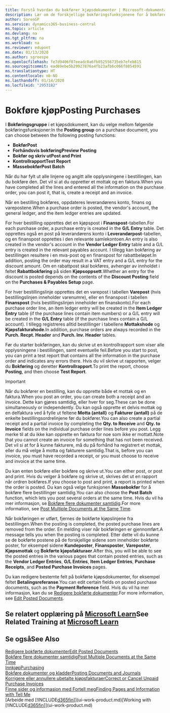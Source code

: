 ```yaml
---
title: Forstå hvordan du bokfører kjøpsdokumenter | Microsoft-dokumentasjon
description: Lær om de forskjellige bokføringsfunksjonene for å bokføre kjøpsdokumenter og hvordan du kan oppdatere bokførte dokumenter.
author: SorenGP
ms.service: dynamics365-business-central
ms.topic: article
ms.devlang: na
ms.tgt_pltfrm: na
ms.workload: na
ms.reviewer: edupont
ms.date: 01/13/2020
ms.author: sgroespe
ms.openlocfilehash: fe7d9406f07eeadc0a6fb052556735eb7efeb815
ms.sourcegitcommit: ead69ebe5b29927876a4fb23afb6c066f8854591
ms.translationtype: HT
ms.contentlocale: nb-NO
ms.lasthandoff: 01/14/2020
ms.locfileid: "2953182"
---
```

# <a name="posting-purchases"></a><span data-ttu-id="0fb62-103">Bokføre kjøp</span><span class="sxs-lookup"><span data-stu-id="0fb62-103">Posting Purchases</span></span>
<span data-ttu-id="0fb62-104">I **Bokføringsgruppe** i et kjøpsdokument, kan du velge mellom følgende bokføringsfunksjoner:</span><span class="sxs-lookup"><span data-stu-id="0fb62-104">In the **Posting group** on a purchase document, you can choose between the following posting functions:</span></span>

* <span data-ttu-id="0fb62-105">**Bokfør**</span><span class="sxs-lookup"><span data-stu-id="0fb62-105">**Post**</span></span>
* <span data-ttu-id="0fb62-106">**Forhåndsvis bokføring**</span><span class="sxs-lookup"><span data-stu-id="0fb62-106">**Preview Posting**</span></span>
* <span data-ttu-id="0fb62-107">**Bokfør og skriv ut**</span><span class="sxs-lookup"><span data-stu-id="0fb62-107">**Post and Print**</span></span>
* <span data-ttu-id="0fb62-108">**Kontrollrapport**</span><span class="sxs-lookup"><span data-stu-id="0fb62-108">**Test Report**</span></span>
* <span data-ttu-id="0fb62-109">**Massebokfør**</span><span class="sxs-lookup"><span data-stu-id="0fb62-109">**Post Batch**</span></span>

<span data-ttu-id="0fb62-110">Når du har fylt ut alle linjene og angitt alle opplysningene i bestillingen, kan du bokføre den. Det vil si at du oppretter et mottak og en faktura.</span><span class="sxs-lookup"><span data-stu-id="0fb62-110">When you have completed all the lines and entered all the information on the purchase order, you can post it, that is, create a receipt and an invoice.</span></span>

<span data-ttu-id="0fb62-111">Når en bestilling bokføres, oppdateres leverandørens konto, finans og varepostene.</span><span class="sxs-lookup"><span data-stu-id="0fb62-111">When a purchase order is posted, the vendor's account, the general ledger, and the item ledger entries are updated.</span></span>

<span data-ttu-id="0fb62-112">For hver bestilling opprettes det en kjøpspost i **Finanspost**-tabellen.</span><span class="sxs-lookup"><span data-stu-id="0fb62-112">For each purchase order, a purchase entry is created in the **G/L Entry** table.</span></span> <span data-ttu-id="0fb62-113">Det opprettes også en post på leverandørens konto i **Leverandørpost**-tabellen, og en finanspost opprettes i den relevante samlekontoen.</span><span class="sxs-lookup"><span data-stu-id="0fb62-113">An entry is also created in the vendor's account in the **Vendor Ledger Entry** table and a G/L entry is created in the relevant payables account.</span></span> <span data-ttu-id="0fb62-114">I tillegg kan bokføring av bestillingen resultere i en mva-post og en finanspost for rabattbeløpet.</span><span class="sxs-lookup"><span data-stu-id="0fb62-114">In addition, posting the order may result in a VAT entry and a G/L entry for the discount amount.</span></span> <span data-ttu-id="0fb62-115">Om en rabattpost skal bokføres, avhenger av innholdet i feltet  **Rabattbokføring** på siden **Kjøpsoppsett**.</span><span class="sxs-lookup"><span data-stu-id="0fb62-115">Whether an entry for the discount is posted depends on the contents of the **Discount Posting** field on the **Purchases & Payables Setup** page.</span></span>

<span data-ttu-id="0fb62-116">For hver bestillingslinje opprettes det en varepost i tabellen **Varepost** (hvis bestillingslinjen inneholder varenumre), eller en finanspost i tabellen **Finanspost** (hvis bestillingslinjen inneholder en finanskonto).</span><span class="sxs-lookup"><span data-stu-id="0fb62-116">For each purchase order line, an item ledger entry will be created in the **Item Ledger Entry** table (if the purchase lines contain item numbers) or a G/L entry will be created in the **G/L Entry** table (if the purchase lines contain a G/L account).</span></span> <span data-ttu-id="0fb62-117">I tillegg registreres alltid bestillinger i tabellene **Mottakshode** og **Kjøpsfakturahode**.</span><span class="sxs-lookup"><span data-stu-id="0fb62-117">In addition, purchase orders are always recorded in the **Purch. Recpt. Header** and **Purch. Inv. Header** tables.</span></span>

<span data-ttu-id="0fb62-118">Før du starter bokføringen, kan du skrive ut en kontrollrapport som viser alle opplysningene i bestillingen, samt eventuelle feil.</span><span class="sxs-lookup"><span data-stu-id="0fb62-118">Before you start to post, you can print a test report that contains all the information in the purchase order and indicates any errors there.</span></span> <span data-ttu-id="0fb62-119">Hvis du vil skrive ut rapporten, velger du **Bokføring** og deretter **Kontrollrapport**.</span><span class="sxs-lookup"><span data-stu-id="0fb62-119">To print the report, choose **Posting**, and then choose **Test Report**.</span></span>

> [!IMPORTANT]  
>   <span data-ttu-id="0fb62-120">Når du bokfører en bestilling, kan du opprette både et mottak og en faktura.</span><span class="sxs-lookup"><span data-stu-id="0fb62-120">When you post an order, you can create both a receipt and an invoice.</span></span> <span data-ttu-id="0fb62-121">Dette kan gjøres samtidig, eller hver for seg.</span><span class="sxs-lookup"><span data-stu-id="0fb62-121">These can be done simultaneously or independently.</span></span> <span data-ttu-id="0fb62-122">Du kan også opprette et delvis mottak og en delfaktura ved å fylle ut feltene **Motta (antall)** og **Fakturer (antall)** på de enkelte bestillingsordrelinjene før du bokfører.</span><span class="sxs-lookup"><span data-stu-id="0fb62-122">You can also create a partial receipt and a partial invoice by completing the **Qty. to Receive** and **Qty. to Invoice** fields on the individual purchase order lines before you post.</span></span> <span data-ttu-id="0fb62-123">Legg merke til at du ikke kan opprette en faktura for noe som ikke er mottatt.</span><span class="sxs-lookup"><span data-stu-id="0fb62-123">Note that you cannot create an invoice for something that has not been received.</span></span> <span data-ttu-id="0fb62-124">Det vil si at for å kunne fakturere, må du på forhånd ha registrert et mottak, eller du må velge å motta og fakturere samtidig.</span><span class="sxs-lookup"><span data-stu-id="0fb62-124">That is, before you can invoice, you must have recorded a receipt, or you must choose to receive and invoice at the same time.</span></span>

<span data-ttu-id="0fb62-125">Du kan enten bokføre eller bokføre og skrive ut.</span><span class="sxs-lookup"><span data-stu-id="0fb62-125">You can either post, or post and print.</span></span> <span data-ttu-id="0fb62-126">Hvis du velger å bokføre og skrive ut, skrives det ut en rapport når ordren bokføres.</span><span class="sxs-lookup"><span data-stu-id="0fb62-126">If you choose to post and print, a report is printed when the order is posted.</span></span> <span data-ttu-id="0fb62-127">Du kan også velge funksjonen **Massebokfør** for å bokføre flere bestillinger samtidig.</span><span class="sxs-lookup"><span data-stu-id="0fb62-127">You can also choose the **Post Batch** function, which lets you post several orders at the same time.</span></span> <span data-ttu-id="0fb62-128">Hvis du vil ha mer informasjon, se [Bokføre flere dokumenter samtidig](ui-batch-posting.md).</span><span class="sxs-lookup"><span data-stu-id="0fb62-128">For more information, see [Post Multiple Documents at the Same Time](ui-batch-posting.md).</span></span>

<span data-ttu-id="0fb62-129">Når bokføringen er utført, fjernes de bokførte kjøpslinjene fra bestillingen.</span><span class="sxs-lookup"><span data-stu-id="0fb62-129">When the posting is completed, the posted purchase lines are removed from the order.</span></span> <span data-ttu-id="0fb62-130">En melding viser når bokføringen er gjennomført.</span><span class="sxs-lookup"><span data-stu-id="0fb62-130">A message tells you when the posting is completed.</span></span> <span data-ttu-id="0fb62-131">Etter dette vil du kunne se de bokførte postene på de forskjellige sidene som inneholder bokførte poster, for eksempel sidene **Kundeposter**, **Finansposter**, **Vareposter**, **Kjøpsmottak** og **Bokførte kjøpsfakturaer**.</span><span class="sxs-lookup"><span data-stu-id="0fb62-131">After this, you will be able to see the posted entries in the various pages that contain posted entries, such as the **Vendor Ledger Entries**, **G/L Entries**, **Item Ledger Entries**, **Purchase Receipts**, and **Posted Purchase Invoices** pages.</span></span>

<span data-ttu-id="0fb62-132">Du kan redigere bestemte felt på bokførte kjøpsdokumenter, for eksempel feltet **Betalingsreferanse**.</span><span class="sxs-lookup"><span data-stu-id="0fb62-132">You can edit certain fields on posted purchase documents, such as the **Payment Reference** field.</span></span> <span data-ttu-id="0fb62-133">Hvis du vil ha mer informasjon, kan du se [Redigere bokførte dokumenter](across-edit-posted-document.md).</span><span class="sxs-lookup"><span data-stu-id="0fb62-133">For more information, see [Edit Posted Documents](across-edit-posted-document.md).</span></span>

## <a name="see-related-training-at-microsoft-learnlearnmodulesreceive-invoice-dynamics-d365-business-centralindex"></a><span data-ttu-id="0fb62-134">Se relatert opplæring på [Microsoft Learn](/learn/modules/receive-invoice-dynamics-d365-business-central/index)</span><span class="sxs-lookup"><span data-stu-id="0fb62-134">See Related Training at [Microsoft Learn](/learn/modules/receive-invoice-dynamics-d365-business-central/index)</span></span>

## <a name="see-also"></a><span data-ttu-id="0fb62-135">Se også</span><span class="sxs-lookup"><span data-stu-id="0fb62-135">See Also</span></span>
[<span data-ttu-id="0fb62-136">Redigere bokførte dokumenter</span><span class="sxs-lookup"><span data-stu-id="0fb62-136">Edit Posted Documents</span></span>](across-edit-posted-document.md)  
[<span data-ttu-id="0fb62-137">Bokføre flere dokumenter samtidig</span><span class="sxs-lookup"><span data-stu-id="0fb62-137">Post Multiple Documents at the Same Time</span></span>](ui-batch-posting.md)  
[<span data-ttu-id="0fb62-138">Innkjøp</span><span class="sxs-lookup"><span data-stu-id="0fb62-138">Purchasing</span></span>](purchasing-manage-purchasing.md)  
[<span data-ttu-id="0fb62-139">Bokføre dokumenter og kladder</span><span class="sxs-lookup"><span data-stu-id="0fb62-139">Posting Documents and Journals</span></span>](ui-post-documents-journals.md)  
[<span data-ttu-id="0fb62-140">Korrigere eller annullere ubetalte kjøpsfakturaer</span><span class="sxs-lookup"><span data-stu-id="0fb62-140">Correct or Cancel Unpaid Purchase Invoices</span></span>](purchasing-how-correct-cancel-unpaid-purchase-invoices.md)  
[<span data-ttu-id="0fb62-141">Finne sider og informasjon med Fortell meg</span><span class="sxs-lookup"><span data-stu-id="0fb62-141">Finding Pages and Information with Tell Me</span></span>](ui-search.md)  
<span data-ttu-id="0fb62-142">[Arbeide med [!INCLUDE[d365fin](includes/d365fin_md.md)]](ui-work-product.md)</span><span class="sxs-lookup"><span data-stu-id="0fb62-142">[Working with [!INCLUDE[d365fin](includes/d365fin_md.md)]](ui-work-product.md)</span></span>
